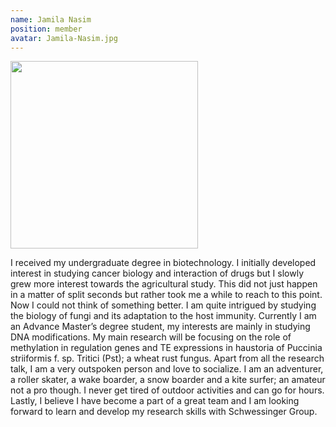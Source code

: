 ```yaml
---
name: Jamila Nasim
position: member
avatar: Jamila-Nasim.jpg
---
```


<img width="300" src="{{site.baseurl}}/images/people/{{page.avatar}}" data-action="zoom">

I received my undergraduate degree in biotechnology. I initially developed interest in studying cancer biology and interaction of drugs but I slowly grew more interest towards the agricultural study. This did not just happen in a matter of split seconds but rather took me a while to reach to this point. Now I could not think of something better. I am quite intrigued by studying the biology of fungi and its adaptation to the host immunity. Currently I am an Advance Master’s degree student, my interests are mainly in studying DNA modifications. My main research will be focusing on the role of methylation in regulation genes and TE expressions in haustoria of Puccinia striiformis f. sp. Tritici (Pst); a wheat rust fungus. Apart from all the research talk, I am a very outspoken person and love to socialize. I am an adventurer, a roller skater, a wake boarder, a snow boarder and a kite surfer; an amateur not a pro though. I never get tired of outdoor activities and can go for hours. Lastly, I believe I have become a part of a great team and I am looking forward to learn and develop my research skills with Schwessinger Group.
